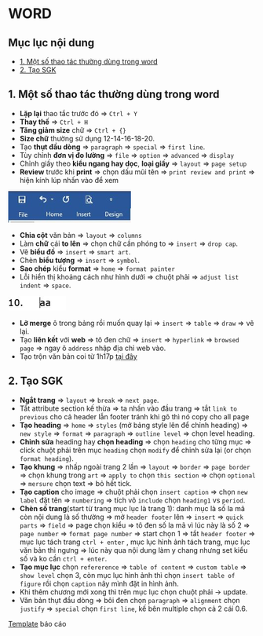 # WORD

## Mục lục nội dung

- [1. Một số thao tác thường dùng trong word](#1-một-số-thao-tác-thường-dùng-trong-word)
- [2. Tạo SGK](#2-tạo-sgk)

## 1. Một số thao tác thường dùng trong word

- **Lặp lại** thao tắc trước đó => `Ctrl + Y`
- **Thay thế** => `Ctrl + H`
- **Tăng giảm size** chữ => `Ctrl + {}`
- **Size chữ** thường sử dụng 12-14-16-18-20.
- Tạo **thụt đầu dòng** => `paragraph` => `special` => `first line`.
- Tùy chỉnh **đơn vị đo lường** => `file` => `option` => `advanced` => `display` 
- Chỉnh giấy theo **kiểu ngang hay dọc**, **loại giấy** => `layout` => `page setup`
- **Review** trước khi **print** => chọn dấu mũi tên => `print review and print` => hiện kính lúp nhấn vào để xem

![alt img](/assets/review-before-print.jpg)

- **Chia cột** văn bản => `layout` => `columns`
- Làm **chữ** cái **to lên** => chọn chữ cần phóng to => `insert` => `drop cap`.
- Vẽ **biểu đồ** => `insert` => `smart art`.
- Chèn **biểu tượng** => `insert` => `symbol`.
- **Sao chép** kiểu **format** => `home` => `format painter`
- Lỗi hiển thị khoảng cách như hình dưới => chuột phải => `adjust list indent` => `space`.

![alt img](/assets/tab.jpg)

- **Lỡ merge** ô trong bảng rồi muốn quay lại => `insert` => `table` => `draw` => vẽ lại.
- Tạo **liên kết** với **web** => tô đen chữ => `insert` => `hyperlink` => `browsed page` => ngay ô `address` nhập địa chỉ web vào.
- Tạo trộn văn bản coi từ 1h17p [tại đây][ytb]

## 2. Tạo SGK

- **Ngắt trang** => `layout` => `break` => `next page`.
- Tắt attribute section kế thừa => ta nhấn vào đầu trang => tắt `link to previous` cho cả header lẫn footer tránh khi gõ thì nó copy cho all page
- **Tạo heading** => `home` => `styles` (mở bảng style lên để chỉnh heading) => `new style` => `format` => `paragraph` => `outline level` => chọn level heading.
- **Chỉnh sửa** heading hay **chọn heading** => chọn `heading` cho từng mục => click chuột phải trên mục `heading` chọn `modify` để chỉnh sửa lại (or chọn `format heading`).
- **Tạo khung** => nhấp ngoài trang 2 lần => `layout` => `border` => `page border` => chọn khung trong `art` => `apply to` chọn `this section` => chọn `optional` => `mersure` chọn text => bỏ hết tick.
- **Tạo caption** cho image => chuột phải chọn `insert caption` => chọn `new label` đặt tên => `numbering` => tích vô `include` chọn `heading1` vs `period`.
- **Chèn số trang**(start từ trang mục lục là trang 1): danh mục là số la mã còn nội dung là số thường => mở `header footer` lên => `insert` => `quick parts` => `field` => page chọn kiểu => tô đen số la mã vì lúc này là số 2 => `page number` => `format page number` => start chọn 1 => tắt `header footer` =>  mục lục tách trang `ctrl + enter` , mục lục hình ảnh tách trang, mục lục văn bản thì ngưng => lúc này qua nội dung làm y chang nhưng set kiểu số và ko cần `ctrl + enter`.
- **Tạo mục lục** chọn `refererence` => `table of content` => `custom table` => `show level` chọn 3, còn mục lục hình ảnh thì chọn `insert table of figure` rồi chọn `caption` nãy mình đặt in hình ảnh.
- Khi thêm chương mới xong thì trên mục lục chọn chuột phải -> update.
- Văn bản thụt đầu dòng => bôi đen chọn `paragraph` => `alignment` chọn `justify` => `special` chọn `first line`, kế bên multiple chọn cả 2 cái 0.6.

[Template][bao cao] báo cáo 

[ytb]: https://www.youtube.com/watch?v=48wXFQ0GWtY
[bao cao]: /folder/bao-cao.docx